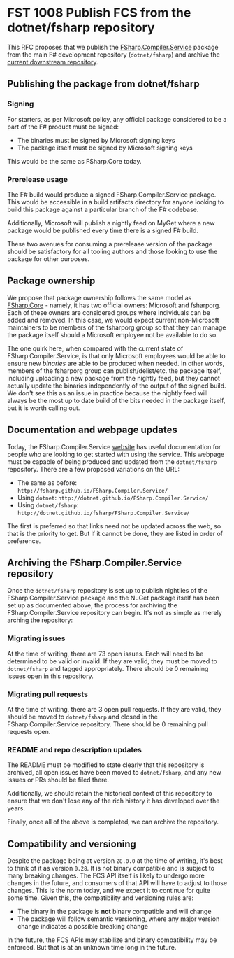 # FST 1008 Publish FCS from the dotnet/fsharp repository

This RFC proposes that we publish the [FSharp.Compiler.Service](https://www.nuget.org/packages/FSharp.Compiler.Service/) package from the main F# development repository (`dotnet/fsharp`) and archive the [current downstream repository](https://github.com/fsharp/fsharp.compiler.service).

## Publishing the package from dotnet/fsharp

### Signing

For starters, as per Microsoft policy, any official package considered to be a part of the F# product must be signed:

* The binaries must be signed by Microsoft signing keys
* The package itself must be signed by Microsoft signing keys

This would be the same as FSharp.Core today.

### Prerelease usage

The F# build would produce a signed FSharp.Compiler.Service package. This would be accessible in a build artifacts directory for anyone looking to build this package against a particular branch of the F# codebase.

Additionally, Microsoft will publish a nightly feed on MyGet where a new package would be published every time there is a signed F# build.

These two avenues for consuming a prerelease version of the package should be satisfactory for all tooling authors and those looking to use the package for other purposes.

## Package ownership

We propose that package ownership follows the same model as [FSharp.Core](https://www.nuget.org/packages/FSharp.Core/) - namely, it has two official owners: Microsoft and fsharporg. Each of these owners are considered groups where individuals can be added and removed. In this case, we would expect current non-Microsoft maintainers to be members of the fsharporg group so that they can manage the package itself should a Microsoft employee not be available to do so.

The one quirk here, when compared with the current state of FSharp.Compiler.Service, is that only Microsoft employees would be able to ensure new _binaries_ are able to be produced when needed. In other words, members of the fsharporg group can publish/delist/etc. the package itself, including uploading a new package from the nightly feed, but they cannot actually update the binaries independently of the output of the signed build. We don't see this as an issue in practice because the nightly feed will always be the most up to date build of the bits needed in the package itself, but it is worth calling out.

## Documentation and webpage updates

Today, the FSharp.Compiler.Service [website](http://fsharp.github.io/FSharp.Compiler.Service/) has useful documentation for people who are looking to get started with using the service. This webpage must be capable of being produced and updated from the `dotnet/fsharp` repository. There are a few proposed variations on the URL:

* The same as before: `http://fsharp.github.io/FSharp.Compiler.Service/`
* Using `dotnet`: `http://dotnet.github.io/FSharp.Compiler.Service/`
* Using `dotnet/fsharp`: `http://dotnet.github.io/fsharp/FSharp.Compiler.Service/`

The first is preferred so that links need not be updated across the web, so that is the priority to get. But if it cannot be done, they are listed in order of preference.

## Archiving the FSharp.Compiler.Service repository

Once the `dotnet/fsharp` repository is set up to publish nightlies of the FSharp.Compiler.Service package and the NuGet package itself has been set up as documented above, the process for archiving the FSharp.Compiler.Service repository can begin. It's not as simple as merely arching the repository:

### Migrating issues

At the time of writing, there are 73 open issues. Each will need to be determined to be valid or invalid. If they are valid, they must be moved to `dotnet/fsharp` and tagged appropriately. There should be 0 remaining issues open in this repository.

### Migrating pull requests

At the time of writing, there are 3 open pull requests. If they are valid, they should be moved to `dotnet/fsharp` and closed in the FSharp.Compiler.Service repository. There should be 0 remaining pull requests open.

### README and repo description updates

The README must be modified to state clearly that this repository is archived, all open issues have been moved to `dotnet/fsharp`, and any new issues or PRs should be filed there.

Additionally, we should retain the historical context of this repository to ensure that we don't lose any of the rich history it has developed over the years.

Finally, once all of the above is completed, we can archive the repository.

## Compatibility and versioning

Despite the package being at version `28.0.0` at the time of writing, it's best to think of it as version `0.28`. It is not binary compatible and is subject to many breaking changes. The FCS API itself is likely to undergo more changes in the future, and consumers of that API will have to adjust to those changes. This is the norm today, and we expect it to continue for quite some time. Given this, the compatibility and versioning rules are:

* The binary in the package is **not** binary compatible and will change
* The package will follow semantic versioning, where any major version change indicates a possible breaking change

In the future, the FCS APIs may stabilize and binary compatibility may be enforced. But that is at an unknown time long in the future.
